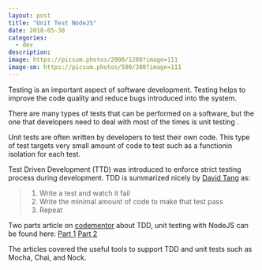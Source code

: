 ```yaml
---
layout: post
title: "Unit Test NodeJS"
date: 2018-05-30
categories:
  - dev
description:
image: https://picsum.photos/2000/1200?image=111
image-sm: https://picsum.photos/500/300?image=111
---
```

Testing is an important aspect of software development. Testing helps to improve the code quality and reduce bugs introduced into the system.


There are many types of tests that can be performed on a software, but the one that developers need to deal with most of the times is unit testing .

Unit tests are often written by developers to test their own code. This type of test targets very small amount of code to test such as a functionin isolation for each test.

Test Driven Development (TTD) was introduced to enforce strict testing process during development. TDD is summarized nicely by [David Tang](https://thejsguy.com/)
 as:

>1. Write a test and watch it fail
>2. Write the minimal amount of code to make that test pass
>3. Repeat

Two parts article on [codementor](https://www.codementor.io/) about TDD, unit testing with NodeJS can be found here:
[Part 1](https://www.codementor.io/davidtang/unit-testing-and-tdd-in-node-js-part-1-8t714s877)
[Part 2](https://www.codementor.io/nodejs/tutorial/unit-testing-tdd-node-js-nockjs-part-2)

The articles covered the useful tools to support TDD and unit tests such as Mocha, Chai, and Nock.
